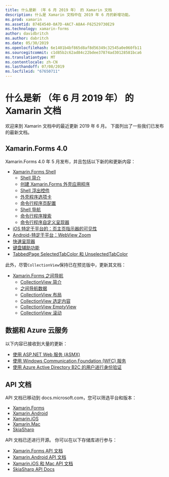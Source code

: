 ```yaml
---
title: 什么是新 （年 6 月 2019 年） 的 Xamarin 文档
description: 什么是 Xamarin 文档中在 2019 年 6 月的新增功能。
ms.prod: xamarin
ms.assetid: 874E4540-0A7D-4AC7-A8A4-F62529730E29
ms.technology: xamarin-forms
author: davidbritch
ms.author: dabritch
ms.date: 05/30/2019
ms.openlocfilehash: 6e1401b4bf865d8af8d56349c32545a0e060fb11
ms.sourcegitcommit: c1d85b2c62ad84c22bdee37874ad30128581bca6
ms.translationtype: MT
ms.contentlocale: zh-CN
ms.lasthandoff: 07/08/2019
ms.locfileid: "67650711"
---
```

# <a name="xamarin-docs-whats-new-june-2019"></a>什么是新 （年 6 月 2019 年） 的 Xamarin 文档

欢迎来到 Xamarin 文档中的最近更新 2019 年 6 月。 下面列出了一些我们已发布的最新文档。

## <a name="xamarinforms-40"></a>Xamarin.Forms 4.0

Xamarin.Forms 4.0 年 5 月发布，并且包括以下新的和更新内容：

- [Xamarin.Forms Shell](~/xamarin-forms/app-fundamentals/shell/index.md)
  - [Shell 简介](~/xamarin-forms/app-fundamentals/shell/introduction.md)
  - [创建 Xamarin.Forms 外壳应用程序](~/xamarin-forms/app-fundamentals/shell/create.md)
  - [Shell 浮出控件](~/xamarin-forms/app-fundamentals/shell/flyout.md)
  - [外壳程序选项卡](~/xamarin-forms/app-fundamentals/shell/tabs.md)
  - [命令行程序页配置](~/xamarin-forms/app-fundamentals/shell/configuration.md)
  - [Shell 导航](~/xamarin-forms/app-fundamentals/shell/navigation.md)
  - [命令行程序搜索](~/xamarin-forms/app-fundamentals/shell/search.md)
  - [命令行程序自定义呈现器](~/xamarin-forms/app-fundamentals/shell/customrenderers.md)
- [iOS 特定于平台的：页主页指示器的可见性](~/xamarin-forms/platform/ios/page-home-indicator.md)
- [Android-特定于平台：WebView Zoom](~/xamarin-forms/platform/android/webview-zoom-controls.md)
- [快速呈现器](~/xamarin-forms/internals/fast-renderers.md)
- [键盘辅助功能](~/xamarin-forms/app-fundamentals/accessibility/keyboard.md)
- [TabbedPage SelectedTabColor 和 UnselectedTabColor](~/xamarin-forms/app-fundamentals/navigation/tabbed-page.md)

此外，尽管`CollectionView`保持已在预览版中，更新其文档：

- [Xamarin.Forms 之间导航](~/xamarin-forms/user-interface/collectionview/index.md)
  - [CollectionView 简介](~/xamarin-forms/user-interface/collectionview/introduction.md)
  - [之间导航数据](~/xamarin-forms/user-interface/collectionview/populate-data.md)
  - [CollectionView 布局](~/xamarin-forms/user-interface/collectionview/layout.md)
  - [CollectionView 选定内容](~/xamarin-forms/user-interface/collectionview/selection.md)
  - [CollectionView EmptyView](~/xamarin-forms/user-interface/collectionview/emptyview.md)
  - [CollectionView 滚动](~/xamarin-forms/user-interface/collectionview/scrolling.md)

## <a name="data--azure-cloud-services"></a>数据和 Azure 云服务

以下内容已接收到大量的更新：

- [使用 ASP.NET Web 服务 (ASMX)](~/xamarin-forms/data-cloud/web-services/asmx.md)
- [使用 Windows Communication Foundation (WFC) 服务](~/xamarin-forms/data-cloud/web-services/wcf.md)
- [使用 Azure Active Directory B2C 的用户进行身份验证](~/xamarin-forms/data-cloud/authentication/azure-ad-b2c.md)

## <a name="api-docs"></a>API 文档

API 文档已移动到 docs.microsoft.com，您可以筛选平台和版本：

- [Xamarin.Forms](xref:Xamarin.Forms)
- [Xamarin.Android](/dotnet/api/?view=xamarinandroid-7.1)
- [Xamarin.iOS](/dotnet/api/?view=xamarin-ios-sdk-12)
- [Xamarin.Mac](/dotnet/api/?view=xamarinmac-3.0)
- [SkiaSharp](xref:SkiaSharp)

API 文档已还进行开源。 你可以在以下存储库进行参与：

- [Xamarin.Forms API 文档](https://github.com/xamarin/Xamarin.Forms-api-docs)
- [Xamarin.Android API 文档](https://github.com/xamarin/android-api-docs)
- [Xamarin.iOS 和 Mac API 文档](https://github.com/xamarin/apple-api-docs)
- [SkiaSharp API Docs](https://github.com/mono/skiasharp-api-docs)
